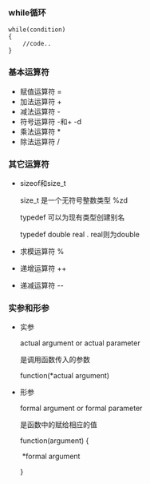 ### while循环

```
while(condition)
{
    //code..
}
```

### 基本运算符

* 赋值运算符 =
* 加法运算符 +
* 减法运算符 -   
* 符号运算符 -和+   -d
* 乘法运算符 *
* 除法运算符 /

### 其它运算符

* sizeof和size_t

  size_t 是一个无符号整数类型 %zd

  typedef 可以为现有类型创建别名

  typedef double real . real则为double

* 求模运算符 %

* 递增运算符 ++

* 递减运算符 --

### 实参和形参

 * 实参

   actual argument or actual parameter 

   是调用函数传入的参数

   function(*actual argument)

* 形参

  formal argument or formal parameter 

  是函数中的赋给相应的值

  function(argument) {

  ​	*formal argument

  }

